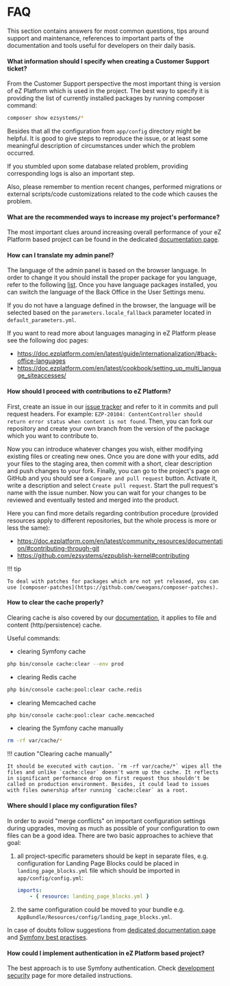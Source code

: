 # FAQ

This section contains answers for most common questions, tips around support and maintenance, references to important parts of the documentation and tools useful for developers on their daily basis.

#### What information should I specify when creating a Customer Support ticket?

From the Customer Support perspective the most important thing is version of eZ Platform which is used in the project. The best way to specify it is providing the list of currently installed packages by running composer command:
``` bash
composer show ezsystems/*
```

Besides that all the configuration from `app/config` directory might be helpful. It is good to give steps to reproduce the issue, or at least some meaningful description of circumstances under which the problem occurred.

If you stumbled upon some database related problem, providing corresponding logs is also an important step.

Also, please remember to mention recent changes, performed migrations or external scripts/code customizations related to the code which causes the problem.

#### What are the recommended ways to increase my project's performance?

The most important clues around increasing overall performance of your eZ Platform based project can be found in the dedicated [documentation page](../guide/performance.md).

#### How can I translate my admin panel?

The language of the admin panel is based on the browser language. In order to change it you should install the proper package for you language, refer to the following [list](https://github.com/ezplatform-i18n). 
Once you have language packages installed, you can switch the language of the Back Office in the User Settings menu.

If you do not have a language defined in the browser, the language will be selected based on the `parameters.locale_fallback` parameter located in `default_parameters.yml`.

If you want to read more about languages managing in eZ Platform please see the following doc pages:

- https://doc.ezplatform.com/en/latest/guide/internationalization/#back-office-languages
- https://doc.ezplatform.com/en/latest/cookbook/setting_up_multi_language_siteaccesses/

#### How should I proceed with contributions to eZ Platform?

First, create an issue in our [issue tracker](https://jira.ez.no/browse/EZP) and refer to it in commits and pull request headers. For example: `EZP-20104: ContentController should return error status when content is not found`. Then, you can fork our repository and create your own branch from the version of the package which you want to contribute to. 

Now you can introduce whatever changes you wish, either modifying existing files or creating new ones. Once you are done with your edits, add your files to the staging area, then commit with a short, clear description and push changes to your fork. Finally, you can go to the project's page on GitHub and you should see a `Compare and pull request` button. Activate it, write a description and select `Create pull request`. Start the pull request's name with the issue number. Now you can wait for your changes to be reviewed and eventually tested and merged into the product.

Here you can find more details regarding contribution procedure (provided resources apply to different repositories, but the whole process is more or less the same):
- https://doc.ezplatform.com/en/latest/community_resources/documentation/#contributing-through-git
- https://github.com/ezsystems/ezpublish-kernel#contributing

!!! tip
    
    To deal with patches for packages which are not yet released, you can use [composer-patches](https://github.com/cweagans/composer-patches).

#### How to clear the cache properly?

Clearing cache is also covered by our [documentation](../guide/devops/#cache-clearing), it applies to file and content (http/persistence) cache.

Useful commands:

- clearing Symfony cache
```bash
php bin/console cache:clear --env prod
```
- clearing Redis cache
```bash
php bin/console cache:pool:clear cache.redis
```
- clearing Memcached cache
```bash
php bin/console cache:pool:clear cache.memcached
```
- clearing the Symfony cache manually
```bash
rm -rf var/cache/*
```

!!! caution "Clearing cache manually"

    It should be executed with caution. `rm -rf var/cache/*` wipes all the files and unlike `cache:clear` doesn't warm up the cache. It reflects in significant performance drop on first request thus shouldn't be called on production environment. Besides, it could lead to issues with files ownership after running `cache:clear` as a root.
    
#### Where should I place my configuration files?

In order to avoid "merge conflicts" on important configuration settings during upgrades, moving as much as possible of your configuration to own files can be a good idea. There are two basic approaches to achieve that goal:
1. all project-specific parameters should be kept in separate files, e.g. configuration for Landing Page Blocks could be placed in `landing_page_blocks.yml` file which should be imported in `app/config/config.yml`:
   
   ```yaml
   imports:
       - { resource: landing_page_blocks.yml }
   ```
2. the same configuration could be moved to your bundle e.g. `AppBundle/Resources/config/landing_page_blocks.yml`.

In case of doubts follow suggestions from [dedicated documentation page](../guide/configuration.md) and [Symfony best practises](https://symfony.com/doc/3.4/best_practices/configuration.html).

#### How could I implement authentication in eZ Platform based project?

The best approach is to use Symfony authentication. Check [development security](../guide/security.md) page for more detailed instructions.
